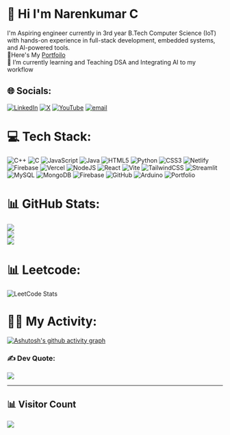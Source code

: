 # 💫 Hi I'm Narenkumar C
I'm Aspiring engineer currently in 3rd year B.Tech Computer Science (IoT) with hands-on experience in
full-stack development, embedded systems, and AI-powered tools.
<br> 🔭Here's My [Portfoilo](https://narenkumarchandran.github.io/portfolio/)
<br>🌱 I’m currently learning and Teaching DSA and Integrating AI to my workflow
## 🌐 Socials:
[![LinkedIn](https://img.shields.io/badge/LinkedIn-%230077B5.svg?logo=linkedin&logoColor=white)](https://linkedin.com/in/https://www.linkedin.com/in/narenkumarchandran/) [![X](https://img.shields.io/badge/X-black.svg?logo=X&logoColor=white)](https://x.com/@Narenkumar2412) [![YouTube](https://img.shields.io/badge/YouTube-%23FF0000.svg?logo=YouTube&logoColor=white)](https://www.youtube.com/@narenkumararts) [![email](https://img.shields.io/badge/Email-D14836?logo=gmail&logoColor=white)](mailto:narenkumarchandran@gmail.com) 

# 💻 Tech Stack:
![C++](https://img.shields.io/badge/c++-%2300599C.svg?style=for-the-badge&logo=c%2B%2B&logoColor=white) ![C](https://img.shields.io/badge/c-%2300599C.svg?style=for-the-badge&logo=c&logoColor=white) ![JavaScript](https://img.shields.io/badge/javascript-%23323330.svg?style=for-the-badge&logo=javascript&logoColor=%23F7DF1E) ![Java](https://img.shields.io/badge/java-%23ED8B00.svg?style=for-the-badge&logo=openjdk&logoColor=white) ![HTML5](https://img.shields.io/badge/html5-%23E34F26.svg?style=for-the-badge&logo=html5&logoColor=white) ![Python](https://img.shields.io/badge/python-3670A0?style=for-the-badge&logo=python&logoColor=ffdd54) ![CSS3](https://img.shields.io/badge/css3-%231572B6.svg?style=for-the-badge&logo=css3&logoColor=white) ![Netlify](https://img.shields.io/badge/netlify-%23000000.svg?style=for-the-badge&logo=netlify&logoColor=#00C7B7) ![Firebase](https://img.shields.io/badge/firebase-%23039BE5.svg?style=for-the-badge&logo=firebase) ![Vercel](https://img.shields.io/badge/vercel-%23000000.svg?style=for-the-badge&logo=vercel&logoColor=white) ![NodeJS](https://img.shields.io/badge/node.js-6DA55F?style=for-the-badge&logo=node.js&logoColor=white) ![React](https://img.shields.io/badge/react-%2320232a.svg?style=for-the-badge&logo=react&logoColor=%2361DAFB) ![Vite](https://img.shields.io/badge/vite-%23646CFF.svg?style=for-the-badge&logo=vite&logoColor=white) ![TailwindCSS](https://img.shields.io/badge/tailwindcss-%2338B2AC.svg?style=for-the-badge&logo=tailwind-css&logoColor=white) ![Streamlit](https://img.shields.io/badge/Streamlit-%23FE4B4B.svg?style=for-the-badge&logo=streamlit&logoColor=white) ![MySQL](https://img.shields.io/badge/mysql-4479A1.svg?style=for-the-badge&logo=mysql&logoColor=white) ![MongoDB](https://img.shields.io/badge/MongoDB-%234ea94b.svg?style=for-the-badge&logo=mongodb&logoColor=white) ![Firebase](https://img.shields.io/badge/firebase-a08021?style=for-the-badge&logo=firebase&logoColor=ffcd34) ![GitHub](https://img.shields.io/badge/github-%23121011.svg?style=for-the-badge&logo=github&logoColor=white) ![Arduino](https://img.shields.io/badge/-Arduino-00979D?style=for-the-badge&logo=Arduino&logoColor=white) ![Portfolio](https://img.shields.io/badge/Portfolio-%23000000.svg?style=for-the-badge&logo=firefox&logoColor=#FF7139)
# 📊 GitHub Stats:
![](https://github-readme-stats.vercel.app/api?username=narenkumarchandran&theme=tokyonight&hide_border=false&include_all_commits=true&count_private=true)<br/>
![](https://nirzak-streak-stats.vercel.app/?user=narenkumarchandran&theme=tokyonight&hide_border=false)<br/>
![](https://github-readme-stats.vercel.app/api/top-langs/?username=narenkumarchandran&theme=tokyonight&hide_border=false&include_all_commits=true&count_private=true&layout=compact)

# 📊 Leetcode:
![LeetCode Stats](https://leetcard.jacoblin.cool/naren2412?theme=dark&font=Advent%20Pro)

# 👨‍💻 My Activity:
[![Ashutosh's github activity graph](https://github-readme-activity-graph.vercel.app/graph?username=narenkumarchandran&bg_color=0d1117&color=58a6ff&line=1f6feb&point=58a6ff&area=true&hide_border=true)](https://github.com/ashutosh00710/github-readme-activity-graph)

### ✍️ Dev Quote:
![](https://quotes-github-readme.vercel.app/api?type=horizontal&theme=dark)

---
## 📊 Visitor Count

![](https://komarev.com/ghpvc/?username=aadithyaa9&style=flat-square)

